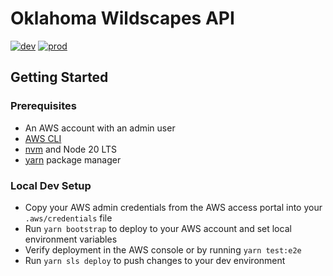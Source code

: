 # Oklahoma Wildscapes API

[![dev](https://github.com/ppalms/ok-wildscapes-api/actions/workflows/dev.yml/badge.svg)](https://github.com/ppalms/ok-wildscapes-api/actions/workflows/dev.yml) [![prod](https://github.com/ppalms/ok-wildscapes-api/actions/workflows/prod.yml/badge.svg)](https://github.com/ppalms/ok-wildscapes-api/actions/workflows/prod.yml)

## Getting Started

### Prerequisites

- An AWS account with an admin user
- [AWS CLI](https://docs.aws.amazon.com/cli/latest/userguide/getting-started-install.html)
- [nvm](https://github.com/nvm-sh/nvm?tab=readme-ov-file#installing-and-updating) and Node 20 LTS
- [yarn](https://classic.yarnpkg.com/lang/en/docs/install) package manager

### Local Dev Setup

- Copy your AWS admin credentials from the AWS access portal into your `.aws/credentials` file
- Run `yarn bootstrap` to deploy to your AWS account and set local environment variables
- Verify deployment in the AWS console or by running `yarn test:e2e`
- Run `yarn sls deploy` to push changes to your dev environment
